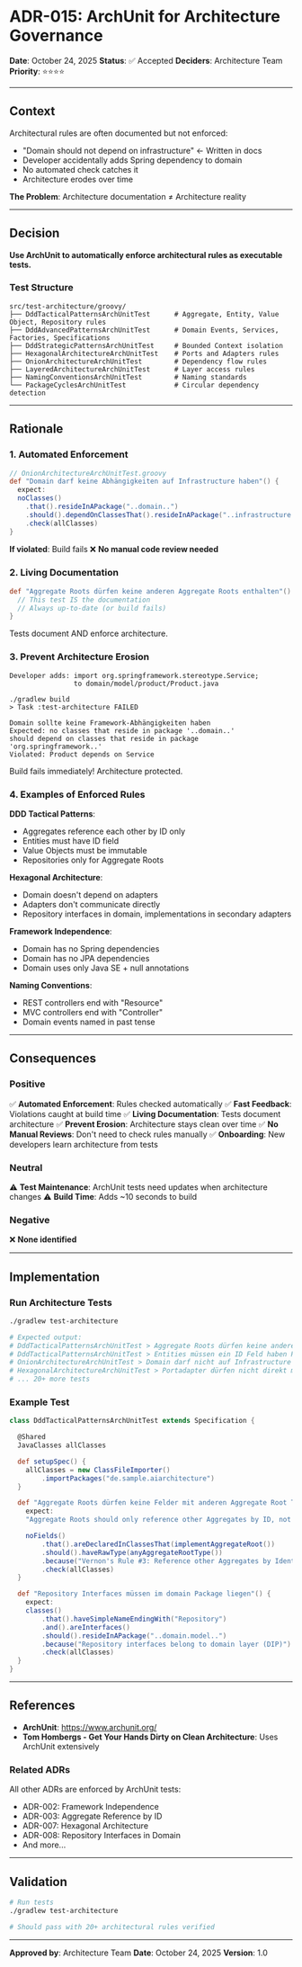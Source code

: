 # ADR-015: ArchUnit for Architecture Governance

**Date**: October 24, 2025
**Status**: ✅ Accepted
**Deciders**: Architecture Team
**Priority**: ⭐⭐⭐⭐

---

## Context

Architectural rules are often documented but not enforced:
- "Domain should not depend on infrastructure" ← Written in docs
- Developer accidentally adds Spring dependency to domain
- No automated check catches it
- Architecture erodes over time

**The Problem**: Architecture documentation ≠ Architecture reality

---

## Decision

**Use ArchUnit to automatically enforce architectural rules as executable tests.**

### Test Structure

```
src/test-architecture/groovy/
├── DddTacticalPatternsArchUnitTest      # Aggregate, Entity, Value Object, Repository rules
├── DddAdvancedPatternsArchUnitTest      # Domain Events, Services, Factories, Specifications
├── DddStrategicPatternsArchUnitTest     # Bounded Context isolation
├── HexagonalArchitectureArchUnitTest    # Ports and Adapters rules
├── OnionArchitectureArchUnitTest        # Dependency flow rules
├── LayeredArchitectureArchUnitTest      # Layer access rules
├── NamingConventionsArchUnitTest        # Naming standards
└── PackageCyclesArchUnitTest            # Circular dependency detection
```

---

## Rationale

### 1. **Automated Enforcement**

```groovy
// OnionArchitectureArchUnitTest.groovy
def "Domain darf keine Abhängigkeiten auf Infrastructure haben"() {
  expect:
  noClasses()
    .that().resideInAPackage("..domain..")
    .should().dependOnClassesThat().resideInAPackage("..infrastructure..")
    .check(allClasses)
}
```

**If violated**: Build fails ❌
**No manual code review needed**

### 2. **Living Documentation**

```groovy
def "Aggregate Roots dürfen keine anderen Aggregate Roots enthalten"() {
  // This test IS the documentation
  // Always up-to-date (or build fails)
}
```

Tests document AND enforce architecture.

### 3. **Prevent Architecture Erosion**

```
Developer adds: import org.springframework.stereotype.Service;
                to domain/model/product/Product.java

./gradlew build
> Task :test-architecture FAILED

Domain sollte keine Framework-Abhängigkeiten haben
Expected: no classes that reside in package '..domain..'
should depend on classes that reside in package 'org.springframework..'
Violated: Product depends on Service
```

Build fails immediately! Architecture protected.

### 4. **Examples of Enforced Rules**

**DDD Tactical Patterns**:
- Aggregates reference each other by ID only
- Entities must have ID field
- Value Objects must be immutable
- Repositories only for Aggregate Roots

**Hexagonal Architecture**:
- Domain doesn't depend on adapters
- Adapters don't communicate directly
- Repository interfaces in domain, implementations in secondary adapters

**Framework Independence**:
- Domain has no Spring dependencies
- Domain has no JPA dependencies
- Domain uses only Java SE + null annotations

**Naming Conventions**:
- REST controllers end with "Resource"
- MVC controllers end with "Controller"
- Domain events named in past tense

---

## Consequences

### Positive

✅ **Automated Enforcement**: Rules checked automatically
✅ **Fast Feedback**: Violations caught at build time
✅ **Living Documentation**: Tests document architecture
✅ **Prevent Erosion**: Architecture stays clean over time
✅ **No Manual Reviews**: Don't need to check rules manually
✅ **Onboarding**: New developers learn architecture from tests

### Neutral

⚠️ **Test Maintenance**: ArchUnit tests need updates when architecture changes
⚠️ **Build Time**: Adds ~10 seconds to build

### Negative

❌ **None identified**

---

## Implementation

### Run Architecture Tests

```bash
./gradlew test-architecture

# Expected output:
# DddTacticalPatternsArchUnitTest > Aggregate Roots dürfen keine anderen Aggregate Roots enthalten PASSED ✅
# DddTacticalPatternsArchUnitTest > Entities müssen ein ID Feld haben PASSED ✅
# OnionArchitectureArchUnitTest > Domain darf nicht auf Infrastructure zugreifen PASSED ✅
# HexagonalArchitectureArchUnitTest > Portadapter dürfen nicht direkt miteinander kommunizieren PASSED ✅
# ... 20+ more tests
```

### Example Test

```groovy
class DddTacticalPatternsArchUnitTest extends Specification {

  @Shared
  JavaClasses allClasses

  def setupSpec() {
    allClasses = new ClassFileImporter()
        .importPackages("de.sample.aiarchitecture")
  }

  def "Aggregate Roots dürfen keine Felder mit anderen Aggregate Root Typen haben"() {
    expect:
    "Aggregate Roots should only reference other Aggregates by ID, not by direct reference"

    noFields()
        .that().areDeclaredInClassesThat(implementAggregateRoot())
        .should().haveRawType(anyAggregateRootType())
        .because("Vernon's Rule #3: Reference other Aggregates by Identity")
        .check(allClasses)
  }

  def "Repository Interfaces müssen im domain Package liegen"() {
    expect:
    classes()
        .that().haveSimpleNameEndingWith("Repository")
        .and().areInterfaces()
        .should().resideInAPackage("..domain.model..")
        .because("Repository interfaces belong to domain layer (DIP)")
        .check(allClasses)
  }
}
```

---

## References

- **ArchUnit**: https://www.archunit.org/
- **Tom Hombergs - Get Your Hands Dirty on Clean Architecture**: Uses ArchUnit extensively

### Related ADRs

All other ADRs are enforced by ArchUnit tests:
- ADR-002: Framework Independence
- ADR-003: Aggregate Reference by ID
- ADR-007: Hexagonal Architecture
- ADR-008: Repository Interfaces in Domain
- And more...

---

## Validation

```bash
# Run tests
./gradlew test-architecture

# Should pass with 20+ architectural rules verified
```

---

**Approved by**: Architecture Team
**Date**: October 24, 2025
**Version**: 1.0
